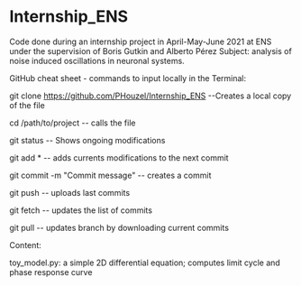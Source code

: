 # Internship_ENS

Code done during an internship project in April-May-June 2021 at ENS under the supervision of Boris Gutkin and Alberto Pérez
Subject: analysis of noise induced oscillations in neuronal systems.

GitHub cheat sheet - commands to input locally in the Terminal:

git clone https://github.com/PHouzel/Internship_ENS --Creates a local copy of the file

cd /path/to/project  -- calls the file

git status   -- Shows ongoing modifications

git add *    -- adds currents modifications to the next commit

git commit -m "Commit message"    -- creates a commit

git push     -- uploads last commits

git fetch    -- updates the list of commits

git pull     -- updates branch by downloading current commits

Content:

toy_model.py: a simple 2D differential equation; computes limit cycle and phase response curve
